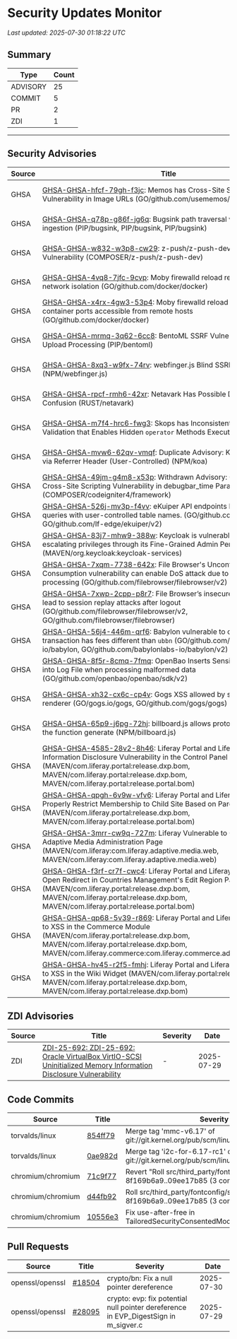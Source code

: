# Security Updates Monitor

*Last updated: 2025-07-30 01:18:22 UTC*

## Summary
| Type | Count |
|------|-------|
| ADVISORY | 25 |
| COMMIT | 5 |
| PR | 2 |
| ZDI | 1 |

---

## Security Advisories

| Source | Title | Severity | Date |
|--------|-------|----------|------|
| GHSA | [GHSA-GHSA-hfcf-79gh-f3jc](https://github.com/advisories/GHSA-hfcf-79gh-f3jc): Memos has Cross-Site Scripting (XSS) Vulnerability in Image URLs (GO/github.com/usememos/memos) | MODERATE (CVSS: 0.0) | 2025-07-29 |
| GHSA | [GHSA-GHSA-q78p-g86f-jg6q](https://github.com/advisories/GHSA-q78p-g86f-jg6q): Bugsink path traversal via event_id in ingestion (PIP/bugsink, PIP/bugsink, PIP/bugsink) | HIGH (CVSS: 0.0) | 2025-07-29 |
| GHSA | [GHSA-GHSA-w832-w3p8-cw29](https://github.com/advisories/GHSA-w832-w3p8-cw29): z-push/z-push-dev SQL Injection Vulnerability (COMPOSER/z-push/z-push-dev) | HIGH (CVSS: 9.1) | 2025-07-29 |
| GHSA | [GHSA-GHSA-4vq8-7jfc-9cvp](https://github.com/advisories/GHSA-4vq8-7jfc-9cvp): Moby firewalld reload removes bridge network isolation (GO/github.com/docker/docker) | LOW (CVSS: 3.3) | 2025-07-29 |
| GHSA | [GHSA-GHSA-x4rx-4gw3-53p4](https://github.com/advisories/GHSA-x4rx-4gw3-53p4): Moby firewalld reload makes published container ports accessible from remote hosts  (GO/github.com/docker/docker) | MODERATE (CVSS: 0.0) | 2025-07-29 |
| GHSA | [GHSA-GHSA-mrmq-3q62-6cc8](https://github.com/advisories/GHSA-mrmq-3q62-6cc8): BentoML SSRF Vulnerability in File Upload Processing   (PIP/bentoml) | CRITICAL (CVSS: 9.9) | 2025-07-29 |
| GHSA | [GHSA-GHSA-8xq3-w9fx-74rv](https://github.com/advisories/GHSA-8xq3-w9fx-74rv): webfinger.js Blind SSRF Vulnerability (NPM/webfinger.js) | MODERATE (CVSS: 0.0) | 2025-07-28 |
| GHSA | [GHSA-GHSA-rpcf-rmh6-42xr](https://github.com/advisories/GHSA-rpcf-rmh6-42xr): Netavark Has Possible DNS Resolve Confusion  (RUST/netavark) | LOW (CVSS: 3.7) | 2025-07-28 |
| GHSA | [GHSA-GHSA-m7f4-hrc6-fwg3](https://github.com/advisories/GHSA-m7f4-hrc6-fwg3): Skops has Inconsistent Trusted Type Validation that Enables Hidden `operator` Methods Execution (PIP/skops) | HIGH (CVSS: 0.0) | 2025-07-25 |
| GHSA | [GHSA-GHSA-mvw6-62qv-vmqf](https://github.com/advisories/GHSA-mvw6-62qv-vmqf): Duplicate Advisory: Koa Open Redirect via Referrer Header (User-Controlled) (NPM/koa) | LOW (CVSS: 3.5) | 2025-07-25 |
| GHSA | [GHSA-GHSA-49jm-g4m8-x53p](https://github.com/advisories/GHSA-49jm-g4m8-x53p): Withdrawn Advisory: CodeIgniter4 Cross-Site Scripting Vulnerability in debugbar_time Parameter (COMPOSER/codeigniter4/framework) | MODERATE (CVSS: 6.1) | 2025-07-25 |
| GHSA | [GHSA-GHSA-526j-mv3p-f4vv](https://github.com/advisories/GHSA-526j-mv3p-f4vv): eKuiper API endpoints handling SQL queries with user-controlled table names.  (GO/github.com/lf-edge/ekuiper, GO/github.com/lf-edge/ekuiper/v2) | HIGH (CVSS: 0.0) | 2025-07-24 |
| GHSA | [GHSA-GHSA-83j7-mhw9-388w](https://github.com/advisories/GHSA-83j7-mhw9-388w): Keycloak is vulnerable to bad actors escalating privileges through its Fine-Grained Admin Permissions (MAVEN/org.keycloak:keycloak-services) | MODERATE (CVSS: 6.5) | 2025-07-18 |
| GHSA | [GHSA-GHSA-7xqm-7738-642x](https://github.com/advisories/GHSA-7xqm-7738-642x): File Browser's Uncontrolled Memory Consumption vulnerability can enable DoS attack due to oversized file processing (GO/github.com/filebrowser/filebrowser/v2) | HIGH (CVSS: 0.0) | 2025-07-16 |
| GHSA | [GHSA-GHSA-7xwp-2cpp-p8r7](https://github.com/advisories/GHSA-7xwp-2cpp-p8r7): File Browser’s insecure JWT handling can lead to session replay attacks after logout (GO/github.com/filebrowser/filebrowser/v2, GO/github.com/filebrowser/filebrowser) | HIGH (CVSS: 0.0) | 2025-07-16 |
| GHSA | [GHSA-GHSA-56j4-446m-qrf6](https://github.com/advisories/GHSA-56j4-446m-qrf6): Babylon vulnerable to chain half when transaction has fees different than `ubbn` (GO/github.com/babylonlabs-io/babylon, GO/github.com/babylonlabs-io/babylon/v2) | HIGH (CVSS: 0.0) | 2025-06-30 |
| GHSA | [GHSA-GHSA-8f5r-8cmq-7fmq](https://github.com/advisories/GHSA-8f5r-8cmq-7fmq): OpenBao Inserts Sensitive Information into Log File when processing malformed data (GO/github.com/openbao/openbao/sdk/v2) | MODERATE (CVSS: 4.5) | 2025-06-26 |
| GHSA | [GHSA-GHSA-xh32-cx6c-cp4v](https://github.com/advisories/GHSA-xh32-cx6c-cp4v): Gogs XSS allowed by stored call in PDF renderer (GO/gogs.io/gogs, GO/github.com/gogs/gogs) | MODERATE (CVSS: 6.3) | 2025-06-26 |
| GHSA | [GHSA-GHSA-65p9-j6pg-72hj](https://github.com/advisories/GHSA-65p9-j6pg-72hj): billboard.js allows prototype pollution via the function generate (NPM/billboard.js) | CRITICAL (CVSS: 9.8) | 2025-06-04 |
| GHSA | [GHSA-GHSA-4585-28v2-8h46](https://github.com/advisories/GHSA-4585-28v2-8h46): Liferay Portal and Liferay DXP Information Disclosure Vulnerability in the Control Panel (MAVEN/com.liferay.portal:release.dxp.bom, MAVEN/com.liferay.portal:release.dxp.bom, MAVEN/com.liferay.portal:release.portal.bom) | MODERATE (CVSS: 4.3) | 2024-02-20 |
| GHSA | [GHSA-GHSA-qpgh-6v9w-vfv6](https://github.com/advisories/GHSA-qpgh-6v9w-vfv6): Liferay Portal and Liferay DXP Does Not Properly Restrict Membership to Child Site Based on Parent Site Options (MAVEN/com.liferay.portal:release.dxp.bom, MAVEN/com.liferay.portal:release.portal.bom) | MODERATE (CVSS: 5.4) | 2024-02-20 |
| GHSA | [GHSA-GHSA-3mrr-cw9q-727m](https://github.com/advisories/GHSA-3mrr-cw9q-727m): Liferay Vulnerable to Open Redirect via Adaptive Media Administration Page (MAVEN/com.liferay:com.liferay.adaptive.media.web, MAVEN/com.liferay:com.liferay.adaptive.media.web) | MODERATE (CVSS: 6.1) | 2024-02-20 |
| GHSA | [GHSA-GHSA-f3rf-cr7f-cwc4](https://github.com/advisories/GHSA-f3rf-cr7f-cwc4): Liferay Portal and Liferay DXP Vulnerable to Open Redirect in Countries Management's Edit Region Page (MAVEN/com.liferay.portal:release.dxp.bom, MAVEN/com.liferay.portal:release.dxp.bom, MAVEN/com.liferay.portal:release.portal.bom) | MODERATE (CVSS: 6.1) | 2024-02-20 |
| GHSA | [GHSA-GHSA-qp68-5v39-r869](https://github.com/advisories/GHSA-qp68-5v39-r869): Liferay Portal and Liferay DXP Vulnerable to XSS in the Commerce Module (MAVEN/com.liferay.portal:release.dxp.bom, MAVEN/com.liferay.portal:release.dxp.bom, MAVEN/com.liferay.commerce:com.liferay.commerce.address.content.web) | CRITICAL (CVSS: 9.7) | 2023-10-17 |
| GHSA | [GHSA-GHSA-hv45-r2f5-fmhj](https://github.com/advisories/GHSA-hv45-r2f5-fmhj): Liferay Portal and Liferay DXP Vulnerable to XSS in the Wiki Widget (MAVEN/com.liferay.portal:release.dxp.bom, MAVEN/com.liferay.portal:release.dxp.bom, MAVEN/com.liferay.portal:release.dxp.bom) | CRITICAL (CVSS: 9.1) | 2023-10-17 |

## ZDI Advisories

| Source | Title | Severity | Date |
|--------|-------|----------|------|
| ZDI | [ZDI-25-692: ZDI-25-692: Oracle VirtualBox VirtIO-SCSI Uninitialized Memory Information Disclosure Vulnerability](http://www.zerodayinitiative.com/advisories/ZDI-25-692/) | - | 2025-07-29 |

## Code Commits

| Source | Title | Severity | Date |
|--------|-------|----------|------|
| torvalds/linux | [854ff79](https://github.com/torvalds/linux/commit/854ff7923753009189a9e1f80d23ae9d407c2fb2) | Merge tag 'mmc-v6.17' of git://git.kernel.org/pub/scm/linux/kernel/git/ulfh/mmc | 2025-07-29 |
| torvalds/linux | [0ae982d](https://github.com/torvalds/linux/commit/0ae982df67760cd08affa935c0fe86c8a9311797) | Merge tag 'i2c-for-6.17-rc1' of git://git.kernel.org/pub/scm/linux/kernel/git/wsa/linux | 2025-07-29 |
| chromium/chromium | [71c9f77](https://github.com/chromium/chromium/commit/71c9f77f9d079c316eef0d86a0bc6e68e58f6b22) | Revert "Roll src/third_party/fontconfig/src/ 8f169b6a9..09ee17b85 (3 commits)" | 2025-07-29 |
| chromium/chromium | [d44fb92](https://github.com/chromium/chromium/commit/d44fb92ddf97a649de1e24eb2b216d7ccb0cb3e5) | Roll src/third_party/fontconfig/src/ 8f169b6a9..09ee17b85 (3 commits) | 2025-07-29 |
| chromium/chromium | [10556e3](https://github.com/chromium/chromium/commit/10556e396b434a59079a5fb585cfe600968df450) | Fix use-after-free in TailoredSecurityConsentedModal | 2025-07-29 |

## Pull Requests

| Source | Title | Severity | Date |
|--------|-------|----------|------|
| openssl/openssl | [#18504](https://github.com/openssl/openssl/pull/18504) | crypto/bn: Fix a null pointer dereference | 2025-07-30 |
| openssl/openssl | [#28095](https://github.com/openssl/openssl/pull/28095) | crypto: evp: fix potential null pointer dereference in EVP_DigestSign in m_sigver.c | 2025-07-29 |


